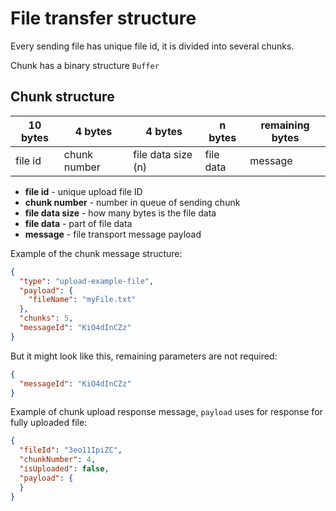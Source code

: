 # File transfer structure

Every sending file has unique file id, it is divided into several chunks. 

Chunk has a binary structure `Buffer`

## Chunk structure

| 10 bytes  | 4 bytes       | 4 bytes            | n bytes    | remaining bytes |
|-----------|---------------|--------------------|------------|-----------------|
 | file id   | chunk number  | file data size (n) | file data  | message         |

* **file id** - unique upload file ID
* **chunk number** - number in queue of sending chunk 
* **file data size** - how many bytes is the file data
* **file data** - part of file data
* **message** - file transport message payload

Example of the chunk message structure: 
```json
{
  "type": "upload-example-file",
  "payload": {
    "fileName": "myFile.txt"
  },
  "chunks": 5,
  "messageId": "KiO4dInCZz"
}
```

But it might look like this, remaining parameters are not required:
```json
{
  "messageId": "KiO4dInCZz"
}
```

Example of chunk upload response message, <code>payload</code> uses for response for fully uploaded file:
```json
{
  "fileId": "3eo11IpiZC",
  "chunkNumber": 4,
  "isUploaded": false,
  "payload": {
  }
}
```

